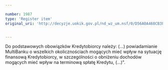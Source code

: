 ```yaml
---

number: 1987
type: 'Register item'
original_uri: 'http://decyzje.uokik.gov.pl/nd_wz_um.nsf/0/D56A0A468CB3F820C1257770003CF4F1?OpenDocument'


---
```


Do podstawowych obowiązków Kredytobiorcy należy: (...) powiadamianie MultiBanku o wszelkich okolicznościach mogących mieć wpływ na sytuację finansową Kredytobiorcy, w szczególności o obniżeniu dochodów mogących mieć wpływ na terminową spłatę Kredytu, (...)".

